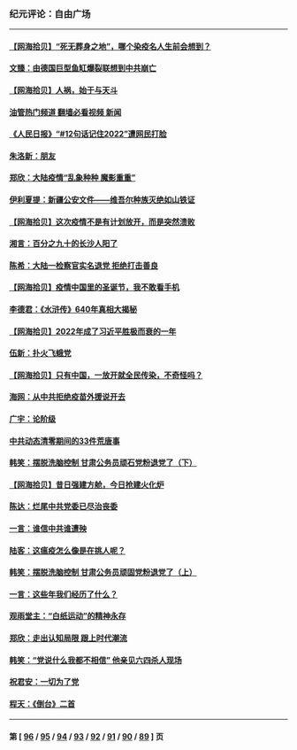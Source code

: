 ### 纪元评论：自由广场
---
#### [【网海拾贝】“死无葬身之地”，哪个染疫名人生前会想到？](../../pages/nsc993/n13895116.md?12310330) 
#### [文臻：由德国巨型鱼缸爆裂联想到中共崩亡](../../pages/nsc993/n13894613.md?12310330) 
#### [【网海拾贝】人祸，始于与天斗](../../pages/nsc993/n13894088.md?12310330) 
#### [油管热门频道 翻墙必看视频 新闻](ok?12310330)
#### [《人民日报》“#12句话记住2022”遭网民打脸](../../pages/nsc993/n13894019.md?12310330) 
#### [朱洛新：朋友](../../pages/nsc993/n13893825.md?12310330) 
#### [郑欣：大陆疫情“乱象种种 魔影重重”](../../pages/nsc993/n13893672.md?12310330) 
#### [伊利夏提：新疆公安文件——维吾尔种族灭绝如山铁证](../../pages/nsc993/n13893753.md?12310330) 
#### [【网海拾贝】这次疫情不是有计划放开，而是突然溃败](../../pages/nsc993/n13893282.md?12310330) 
#### [湘言：百分之九十的长沙人阳了](../../pages/nsc993/n13893048.md?12310330) 
#### [陈希：大陆一检察官实名退党 拒绝打击善良](../../pages/nsc993/n13893027.md?12310330) 
#### [【网海拾贝】疫情中国里的圣诞节，我不敢看手机](../../pages/nsc993/n13892784.md?12310330) 
#### [李德君：《水浒传》640年真相大揭秘](../../pages/nsc993/n13892685.md?12310330) 
#### [【网海拾贝】2022年成了习近平胜极而衰的一年](../../pages/nsc993/n13892137.md?12310330) 
#### [伍新：扑火飞蛾党](../../pages/nsc993/n13892091.md?12310330) 
#### [【网海拾贝】只有中国，一放开就全民传染，不奇怪吗？](../../pages/nsc993/n13891517.md?12310330) 
#### [海网：从中共拒绝疫苗外援说开去](../../pages/nsc993/n13891298.md?12310330) 
#### [广宇：论阶级](../../pages/nsc993/n13891286.md?12310330) 
#### [中共动态清零期间的33件荒唐事](../../pages/nsc993/n13891284.md?12310330) 
#### [韩笑：摆脱洗脑控制 甘肃公务员顽石党粉退党了（下）](../../pages/nsc993/n13891281.md?12310330) 
#### [【网海拾贝】昔日强建方舱，今日抢建火化炉](../../pages/nsc993/n13891015.md?12310330) 
#### [陈达：烂尾中共党委已尽治丧委](../../pages/nsc993/n13890847.md?12310330) 
#### [一言：谁信中共谁遭殃](../../pages/nsc993/n13890822.md?12310330) 
#### [陆客：这瘟疫怎么像是在挑人呢？](../../pages/nsc993/n13890706.md?12310330) 
#### [韩笑：摆脱洗脑控制 甘肃公务员顽固党粉退党了（上）](../../pages/nsc993/n13890297.md?12310330) 
#### [一言：这些年我们经历了什么？](../../pages/nsc993/n13890281.md?12310330) 
#### [观雨堂主：“白纸运动”的精神永存](../../pages/nsc993/n13889442.md?12310330) 
#### [郑欣：走出认知局限 跟上时代潮流](../../pages/nsc993/n13887826.md?12310330) 
#### [韩笑：“党说什么我都不相信” 他亲见六四杀人现场](../../pages/nsc993/n13887514.md?12310330) 
#### [祝君安：一切为了党](../../pages/nsc993/n13887500.md?12310330) 
#### [程天：《倒台》二首](../../pages/nsc993/n13887498.md?12310330) 

---
#### 第 [ [96](./96.md?12310330) / [95](./95.md?12310330) / [94](./94.md?12310330) / [93](./93.md?12310330) / [92](./92.md?12310330) / [91](./91.md?12310330) / [90](./90.md?12310330) / [89](./89.md?12310330) ] 页
